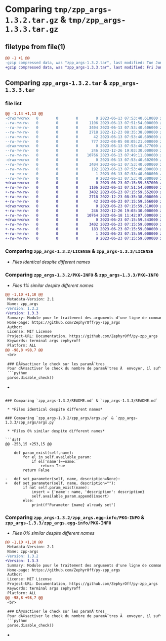# Comparing `tmp/zpp_args-1.3.2.tar.gz` & `tmp/zpp_args-1.3.3.tar.gz`

## filetype from file(1)

```diff
@@ -1 +1 @@
-gzip compressed data, was "zpp_args-1.3.2.tar", last modified: Tue Jun 13 07:53:40 2023, max compression
+gzip compressed data, was "zpp_args-1.3.3.tar", last modified: Fri Jun 23 07:15:59 2023, max compression
```

## Comparing `zpp_args-1.3.2.tar` & `zpp_args-1.3.3.tar`

### file list

```diff
@@ -1,14 +1,13 @@
-drwxrwxrwx   0        0        0        0 2023-06-13 07:53:40.610000 zpp_args-1.3.2/
--rw-rw-rw-   0        0        0     1106 2023-06-13 07:51:54.000000 zpp_args-1.3.2/LICENSE
--rw-rw-rw-   0        0        0     3404 2023-06-13 07:53:40.606000 zpp_args-1.3.2/PKG-INFO
--rw-rw-rw-   0        0        0     2718 2022-12-23 08:35:38.000000 zpp_args-1.3.2/README.md
--rw-rw-rw-   0        0        0       42 2023-06-13 07:53:40.609000 zpp_args-1.3.2/setup.cfg
--rw-rw-rw-   0        0        0      777 2022-08-05 08:05:21.000000 zpp_args-1.3.2/setup.py
-drwxrwxrwx   0        0        0        0 2023-06-13 07:53:40.577000 zpp_args-1.3.2/zpp_args/
--rw-rw-rw-   0        0        0      246 2022-12-26 19:03:30.000000 zpp_args-1.3.2/zpp_args/__init__.py
--rw-rw-rw-   0        0        0    10766 2023-06-13 07:49:11.000000 zpp_args-1.3.2/zpp_args/args.py
-drwxrwxrwx   0        0        0        0 2023-06-13 07:53:40.602000 zpp_args-1.3.2/zpp_args.egg-info/
--rw-rw-rw-   0        0        0     3404 2023-06-13 07:53:40.000000 zpp_args-1.3.2/zpp_args.egg-info/PKG-INFO
--rw-rw-rw-   0        0        0      192 2023-06-13 07:53:40.000000 zpp_args-1.3.2/zpp_args.egg-info/SOURCES.txt
--rw-rw-rw-   0        0        0        1 2023-06-13 07:53:40.000000 zpp_args-1.3.2/zpp_args.egg-info/dependency_links.txt
--rw-rw-rw-   0        0        0        9 2023-06-13 07:53:40.000000 zpp_args-1.3.2/zpp_args.egg-info/top_level.txt
+drwxrwxrwx   0        0        0        0 2023-06-23 07:15:59.557000 zpp_args-1.3.3/
+-rw-rw-rw-   0        0        0     1106 2023-06-13 07:51:54.000000 zpp_args-1.3.3/LICENSE
+-rw-rw-rw-   0        0        0     3402 2023-06-23 07:15:59.552000 zpp_args-1.3.3/PKG-INFO
+-rw-rw-rw-   0        0        0     2718 2022-12-23 08:35:38.000000 zpp_args-1.3.3/README.md
+-rw-rw-rw-   0        0        0       42 2023-06-23 07:15:59.556000 zpp_args-1.3.3/setup.cfg
+drwxrwxrwx   0        0        0        0 2023-06-23 07:15:59.510000 zpp_args-1.3.3/zpp_args/
+-rw-rw-rw-   0        0        0      246 2022-12-26 19:03:30.000000 zpp_args-1.3.3/zpp_args/__init__.py
+-rw-rw-rw-   0        0        0    10764 2023-06-18 11:42:07.000000 zpp_args-1.3.3/zpp_args/args.py
+drwxrwxrwx   0        0        0        0 2023-06-23 07:15:59.543000 zpp_args-1.3.3/zpp_args.egg-info/
+-rw-rw-rw-   0        0        0     3402 2023-06-23 07:15:59.000000 zpp_args-1.3.3/zpp_args.egg-info/PKG-INFO
+-rw-rw-rw-   0        0        0      183 2023-06-23 07:15:59.000000 zpp_args-1.3.3/zpp_args.egg-info/SOURCES.txt
+-rw-rw-rw-   0        0        0        1 2023-06-23 07:15:59.000000 zpp_args-1.3.3/zpp_args.egg-info/dependency_links.txt
+-rw-rw-rw-   0        0        0        9 2023-06-23 07:15:59.000000 zpp_args-1.3.3/zpp_args.egg-info/top_level.txt
```

### Comparing `zpp_args-1.3.2/LICENSE` & `zpp_args-1.3.3/LICENSE`

 * *Files identical despite different names*

### Comparing `zpp_args-1.3.2/PKG-INFO` & `zpp_args-1.3.3/PKG-INFO`

 * *Files 1% similar despite different names*

```diff
@@ -1,10 +1,10 @@
 Metadata-Version: 2.1
 Name: zpp_args
-Version: 1.3.2
+Version: 1.3.3
 Summary: Module pour le traitement des arguments d'une ligne de commande
 Home-page: https://github.com/ZephyrOff/py-zpp_args
 Author: 
 License: MIT License
 Project-URL: Documentation, https://github.com/ZephyrOff/py-zpp_args
 Keywords: terminal args zephyroff
 Platform: ALL
@@ -98,8 +98,7 @@
 <br>
 
 ### DÃ©sactiver le check sur les paramÃ¨tres
 Pour dÃ©sactiver le check du nombre de paramÃ¨tres Ã  envoyer, il suffit d'appeler la fonction suivante.
 ```python
 parse.disable_check()
 ```
-
```

### Comparing `zpp_args-1.3.2/README.md` & `zpp_args-1.3.3/README.md`

 * *Files identical despite different names*

### Comparing `zpp_args-1.3.2/zpp_args/args.py` & `zpp_args-1.3.3/zpp_args/args.py`

 * *Files 0% similar despite different names*

```diff
@@ -253,15 +253,15 @@
 
 	def param_exist(self,name):
 		for el in self.available_param:
 			if el['name']==name:
 				return True
 		return False
 
-	def set_parameter(self, name, description=None):
+	def set_parameter(self, name, description=""):
 		if not self.param_exist(name):
 			insert = {'name': name, 'description': description}
 			self.available_param.append(insert)
 		else:
 			print(f"Parameter {name} already set")
```

### Comparing `zpp_args-1.3.2/zpp_args.egg-info/PKG-INFO` & `zpp_args-1.3.3/zpp_args.egg-info/PKG-INFO`

 * *Files 0% similar despite different names*

```diff
@@ -1,10 +1,10 @@
 Metadata-Version: 2.1
 Name: zpp-args
-Version: 1.3.2
+Version: 1.3.3
 Summary: Module pour le traitement des arguments d'une ligne de commande
 Home-page: https://github.com/ZephyrOff/py-zpp_args
 Author: 
 License: MIT License
 Project-URL: Documentation, https://github.com/ZephyrOff/py-zpp_args
 Keywords: terminal args zephyroff
 Platform: ALL
@@ -98,8 +98,7 @@
 <br>
 
 ### DÃ©sactiver le check sur les paramÃ¨tres
 Pour dÃ©sactiver le check du nombre de paramÃ¨tres Ã  envoyer, il suffit d'appeler la fonction suivante.
 ```python
 parse.disable_check()
 ```
-
```


